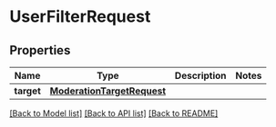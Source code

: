 # UserFilterRequest

## Properties
Name | Type | Description | Notes
------------ | ------------- | ------------- | -------------
**target** | [**ModerationTargetRequest**](ModerationTargetRequest.md) |  | 

[[Back to Model list]](../README.md#documentation-for-models) [[Back to API list]](../README.md#documentation-for-api-endpoints) [[Back to README]](../README.md)


